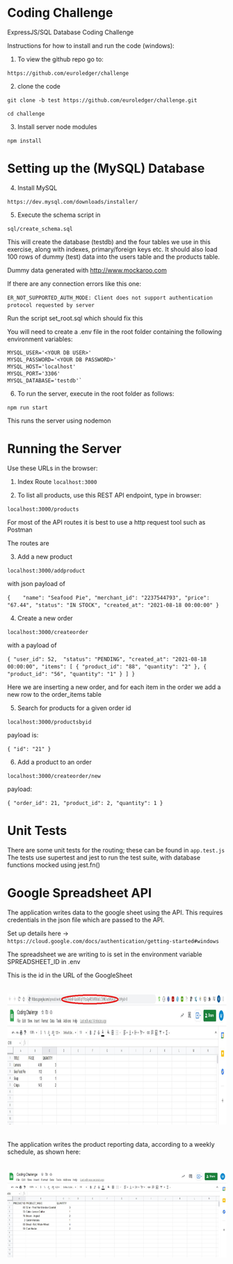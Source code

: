 # Coding Challenge

ExpressJS/SQL Database Coding Challenge

Instructions for how to install and run the code (windows):

1. To view the github repo go to:

`https://github.com/euroledger/challenge`

2. clone the code

`git clone -b test https://github.com/euroledger/challenge.git`

`cd challenge`

3. Install server node modules

`npm install`

# Setting up the (MySQL) Database

4. Install MySQL

`https://dev.mysql.com/downloads/installer/`

5. Execute the schema script in 

`sql/create_schema.sql`

This will create the database (testdb) and the four tables we use in this exercise, along with indexes, primary/foreign keys etc.
It should also load 100 rows of dummy (test) data into the users table and the products table.

Dummy data generated with http://www.mockaroo.com

If there are any connection errors like this one:

`ER_NOT_SUPPORTED_AUTH_MODE: Client does not support authentication protocol requested by server`

Run the script set_root.sql which should fix this

You will need to create a .env file in the root folder containing the following environment variables:

    MYSQL_USER='<YOUR DB USER>'
    MYSQL_PASSWORD='<YOUR DB PASSWORD>'
    MYSQL_HOST='localhost'
    MYSQL_PORT='3306'
    MYSQL_DATABASE='testdb'`

6. To run the server, execute in the root folder as follows:

`npm run start`

This runs the server using nodemon

# Running the Server
Use these URLs in the browser:

1. Index Route
`localhost:3000`

2. To list all products, use this REST API endpoint, type in browser:

`localhost:3000/products`

For most of the API routes it is best to use a http request tool such as Postman

The routes are

3. Add a new product

`localhost:3000/addproduct`

with json payload of

`{   
    "name": "Seafood Pie",
    "merchant_id": "2237544793",
    "price": "67.44",
    "status": "IN STOCK",
    "created_at": "2021-08-18 00:00:00"
}`

4. Create a new order 

`localhost:3000/createorder`

with a payload of 

`{
    "user_id": 52, 
    "status": "PENDING",
    "created_at": "2021-08-18 00:00:00",
    "items": [
        {
            "product_id": "88",
            "quantity": "2"
        },
        {
            "product_id": "56",
            "quantity": "1"
        }
    ]
}`

Here we are inserting a new order, and for each item in the order we add a new row to the order_items table

5. Search for products for a given order id

`localhost:3000/productsbyid`

payload is:

`{
    "id": "21"
}`

6. Add a product to an order

`localhost:3000/createorder/new`

payload:

`{
    "order_id": 21,
    "product_id": 2,
    "quantity": 1
}`

# Unit Tests

There are some unit tests for the routing; these can be found in `app.test.js`
The tests use supertest and jest to run the test suite, with database functions mocked using jest.fn()

# Google Spreadsheet API

The application writes data to the google sheet using the API. This requires credentials in the json file which are passed
to the API. 

Set up details here -> `https://cloud.google.com/docs/authentication/getting-started#windows`

The spreadsheet we are writing to is set in the environment variable SPREADSHEET_ID in .env

This is the id in the URL of the GoogleSheet

<img src="assets/sheetId.jpg"
        alt="Sheet ID"
        style="padding-top: 20px; padding-bottom: 20px" 
        width="700"
        height="300"/>

The application writes the product reporting data, according to a weekly schedule, as shown here:

<img src="assets/sheetdata.jpg"
        alt="Sheet Data"
        style="padding-top: 20px; padding-bottom: 20px" 
        width="800"
        height="200"/>
